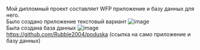 Мой дипломный проект составляет WFP приложение и базу данных для него. </br>
Было создано приложение текстовый вариант ![image](https://github.com/Rubble2004/diplom/assets/97594420/0e1cee91-3186-4dd6-9e9c-2bee6781cf94) </br>
Была создана база данных ![image](https://github.com/Rubble2004/diplom/assets/97594420/7763a0e9-1d76-4f84-b271-8035eecb967d)</br>
https://github.com/Rubble2004/poduska (ссылка на само приложение и базу данных)
